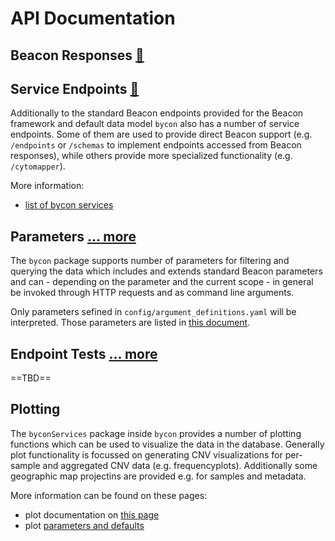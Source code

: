 # API Documentation

## Beacon Responses [:link:](/generated/beacon-responses)


## Service Endpoints [:link:](/generated/services)

Additionally to the standard Beacon endpoints provided for the Beacon framework and default data model
`bycon` also has a number of service endpoints. Some of them are used to provide direct Beacon support (e.g. `/endpoints` or `/schemas` to implement endpoints accessed from Beacon responses), while others
provide more specialized functionality (e.g. `/cytomapper`).

More information:

* [list of bycon services](/generated/services)

## Parameters  [... more](/generated/argument_definitions)

The `bycon` package supports number of parameters for filtering and querying the data which includes and extends
standard Beacon parameters and can - depending on the parameter and the current scope - in general be
invoked through HTTP requests and as command line arguments.

Only parameters sefined in `config/argument_definitions.yaml` will be
interpreted. Those parameters are listed in [this document](/generated/argument_definitions).

## Endpoint Tests [... more](/tests)

==TBD==

## Plotting

The `byconServices` package inside `bycon` provides a number of plotting functions which can be used to visualize the data in the database. Generally
plot functionality is focussed on generating CNV visualizations for per-sample and
aggregated CNV data (e.g. frequencyplots). Additionally some geographic map projectins are provided e.g. for samples and metadata.

More information can be found on these pages:

* plot documentation on [this page](/plotting)
* plot [parameters and defaults](/generated/plot_defaults)
